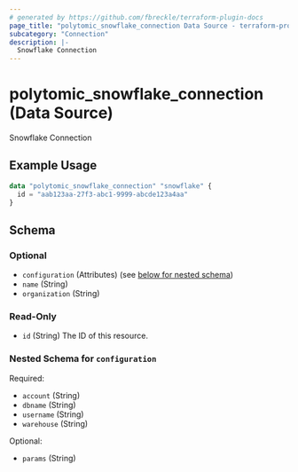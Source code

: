 ```yaml
---
# generated by https://github.com/fbreckle/terraform-plugin-docs
page_title: "polytomic_snowflake_connection Data Source - terraform-provider-polytomic"
subcategory: "Connection"
description: |-
  Snowflake Connection
---
```


# polytomic_snowflake_connection (Data Source)

Snowflake Connection

## Example Usage

```terraform
data "polytomic_snowflake_connection" "snowflake" {
  id = "aab123aa-27f3-abc1-9999-abcde123a4aa"
}
```

<!-- schema generated by tfplugindocs -->
## Schema

### Optional

- `configuration` (Attributes) (see [below for nested schema](#nestedatt--configuration))
- `name` (String)
- `organization` (String)

### Read-Only

- `id` (String) The ID of this resource.

<a id="nestedatt--configuration"></a>
### Nested Schema for `configuration`

Required:

- `account` (String)
- `dbname` (String)
- `username` (String)
- `warehouse` (String)

Optional:

- `params` (String)


